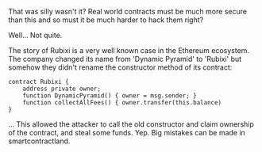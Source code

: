 That was silly wasn't it? Real world contracts must be much more secure than this and so must it be much harder to hack them right?

Well... Not quite.

The story of Rubixi is a very well known case in the Ethereum ecosystem. The company changed its name from 'Dynamic Pyramid' to 'Rubixi' but somehow they didn't rename the constructor method of its contract:

```solidity
contract Rubixi {
    address private owner;
    function DynamicPyramid() { owner = msg.sender; }
    function collectAllFees() { owner.transfer(this.balance)
}
```

...
This allowed the attacker to call the old constructor and claim ownership of the contract, and steal some funds. Yep. Big mistakes can be made in smartcontractland.
